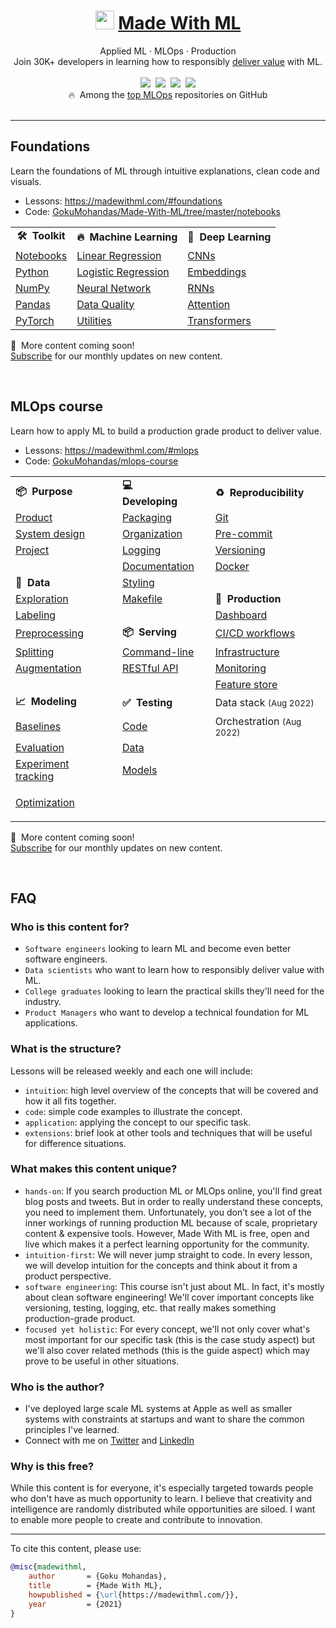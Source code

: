 
<div align="center">
<h1><img width="30" src="https://madewithml.com/static/images/rounded_logo.png">&nbsp;<a href="https://madewithml.com/">Made With ML</a></h1>
Applied ML · MLOps · Production
<br>
Join 30K+ developers in learning how to responsibly <a href="https://madewithml.com/about/">deliver value</a> with ML.
    <br>
</div>

<br>

<div align="center">
    <a target="_blank" href="https://newsletter.madewithml.com"><img src="https://img.shields.io/badge/Subscribe-30K-brightgreen"></a>&nbsp;
    <a target="_blank" href="https://github.com/GokuMohandas/Made-With-ML"><img src="https://img.shields.io/github/stars/GokuMohandas/Made-With-ML.svg?style=social&label=Star"></a>&nbsp;
    <a target="_blank" href="https://www.linkedin.com/in/goku"><img src="https://img.shields.io/badge/style--5eba00.svg?label=LinkedIn&logo=linkedin&style=social"></a>&nbsp;
    <a target="_blank" href="https://twitter.com/GokuMohandas"><img src="https://img.shields.io/twitter/follow/GokuMohandas.svg?label=Follow&style=social"></a>
    <br>
    🔥&nbsp; Among the <a href="https://github.com/GokuMohandas/Made-With-ML" target="_blank">top MLOps</a> repositories on GitHub
</div>

<br>
<hr>

## Foundations
Learn the foundations of ML through intuitive explanations, clean code and visuals.

- Lessons: https://madewithml.com/#foundations
- Code: [GokuMohandas/Made-With-ML/tree/master/notebooks](https://github.com/GokuMohandas/Made-With-ML/tree/master/notebooks)

<table class="table table-striped table-bordered table-vcenter">
    <tr>
        <td align="center"><b>🛠&nbsp; Toolkit</b></td>
        <td align="center"><b>🔥&nbsp; Machine Learning</b></td>
        <td align="center"><b>🤖&nbsp; Deep Learning</b></td>
    </tr>
    <tr>
        <td><a href="https://madewithml.com/courses/foundations/notebooks/">Notebooks</a></td>
        <td><a href="https://madewithml.com/courses/foundations/linear-regression/">Linear Regression</a></td>
        <td><a href="https://madewithml.com/courses/foundations/convolutional-neural-networks/">CNNs</a></td>
    </tr>
    <tr>
        <td><a href="https://madewithml.com/courses/foundations/python/">Python</a></td>
        <td><a href="https://madewithml.com/courses/foundations/logistic-regression/">Logistic Regression</a></td>
        <td><a href="https://madewithml.com/courses/foundations/embeddings/">Embeddings</a></td>
    </tr>
    <tr>
        <td><a href="https://madewithml.com/courses/foundations/numpy/">NumPy</a></td>
        <td><a href="https://madewithml.com/courses/foundations/neural-networks/">Neural Network</a></td>
        <td><a href="https://madewithml.com/courses/foundations/recurrent-neural-networks/">RNNs</a></td>
    </tr>
    <tr>
        <td><a href="https://madewithml.com/courses/foundations/pandas/">Pandas</a></td>
        <td><a href="https://madewithml.com/courses/foundations/data-quality/">Data Quality</a></td>
        <td><a href="https://madewithml.com/courses/foundations/attention/">Attention</a></td>
    </tr>
    <tr>
        <td><a href="https://madewithml.com/courses/foundations/pytorch/">PyTorch</a></td>
        <td><a href="https://madewithml.com/courses/foundations/utilities/">Utilities</a></td>
        <td><a href="https://madewithml.com/courses/foundations/transformers/">Transformers</a></td>
    </tr>
</table>

📆&nbsp; More content coming soon!<br>
<a href="https://newsletter.madewithml.com" target="_blank">Subscribe</a> for our monthly updates on new content.

<br>

## MLOps course
Learn how to apply ML to build a production grade product to deliver value.

- Lessons: https://madewithml.com/#mlops
- Code: [GokuMohandas/mlops-course](https://github.com/GokuMohandas/mlops-course)

<table>
	<tbody>
		<tr>
			<td><strong>📦&nbsp; Purpose</strong></td>
			<td></td>
			<td><strong>💻&nbsp; Developing</strong>&nbsp;</td>
			<td></td>
			<td><strong>♻️&nbsp; Reproducibility</strong></td>
		</tr>
		<tr>
			<td><a href="https://madewithml.com/courses/mlops/purpose/">Product</a></td>
			<td></td>
			<td><a href="https://madewithml.com/courses/mlops/packaging/">Packaging</a></td>
			<td></td>
			<td><a href="https://madewithml.com/courses/mlops/git/">Git</a></td>
		</tr>
		<tr>
			<td><a href="https://madewithml.com/courses/mlops/product/#system-design">System design</a></td>
			<td></td>
			<td><a href="https://madewithml.com/courses/mlops/organization/">Organization</a></td>
			<td></td>
			<td><a href="https://madewithml.com/courses/mlops/pre-commit/">Pre-commit</a></td>
		</tr>
		<tr>
			<td><a href="https://madewithml.com/courses/mlops/purpose#project-management">Project</a></td>
			<td></td>
			<td><a href="https://madewithml.com/courses/mlops/logging/">Logging</a></td>
			<td></td>
			<td><a href="https://madewithml.com/courses/mlops/versioning/">Versioning</a></td>
		</tr>
		<tr>
			<td></td>
			<td></td>
			<td><a href="https://madewithml.com/courses/mlops/documentation/">Documentation</a></td>
			<td></td>
			<td><a href="https://madewithml.com/courses/mlops/docker/">Docker</a></td>
		</tr>
		<tr>
			<td><strong>🔢&nbsp; Data</strong></td>
			<td></td>
			<td><a href="https://madewithml.com/courses/mlops/styling/">Styling</a></td>
			<td></td>
			<td></td>
		</tr>
		<tr>
			<td><a href="https://madewithml.com/courses/mlops/exploratory-data-analysis/">Exploration</a></td>
			<td></td>
			<td><a href="https://madewithml.com/courses/mlops/makefile/">Makefile</a></td>
			<td></td>
			<td><strong>🚀&nbsp; Production</strong></td>
		</tr>
		<tr>
			<td><a href="https://madewithml.com/courses/mlops/labeling/">Labeling</a></td>
			<td></td>
			<td></td>
			<td></td>
			<td><a href="https://madewithml.com/courses/mlops/dashboard/">Dashboard</a></td>
		</tr>
		<tr>
			<td><a href="https://madewithml.com/courses/mlops/preprocessing/">Preprocessing</a></td>
			<td></td>
			<td><strong>📦&nbsp; Serving</strong></td>
			<td></td>
			<td><a href="https://madewithml.com/courses/mlops/cicd/">CI/CD workflows</a></td>
		</tr>
		<tr>
			<td><a href="https://madewithml.com/courses/mlops/splitting/">Splitting</a></td>
			<td></td>
			<td><a href="https://madewithml.com/courses/mlops/cli/">Command-line</a></td>
			<td></td>
			<td><a href="https://madewithml.com/courses/mlops/infrastructure/">Infrastructure</a></td>
		</tr>
		<tr>
			<td><a href="https://madewithml.com/courses/mlops/augmentation/">Augmentation</a></td>
			<td></td>
			<td><a href="https://madewithml.com/courses/mlops/api/">RESTful API</a></td>
			<td></td>
			<td><a href="https://madewithml.com/courses/mlops/monitoring/">Monitoring</a></td>
		</tr>
		<tr>
			<td></td>
			<td></td>
			<td></td>
			<td></td>
			<td><a href="https://madewithml.com/courses/mlops/feature-store/">Feature store</a></td>
		</tr>
		<tr>
			<td><strong>📈&nbsp; Modeling</strong></td>
			<td></td>
			<td><strong>✅&nbsp; Testing</strong></td>
			<td></td>
			<td><a>Data stack</a>&nbsp;<small>(Aug 2022)</small></td>
		</tr>
		<tr>
			<td><a href="https://madewithml.com/courses/mlops/baselines/">Baselines</a></td>
			<td></td>
			<td><a href="https://madewithml.com/courses/mlops/testing/">Code</a></td>
			<td></td>
			<td><a>Orchestration</a>&nbsp;<small>(Aug 2022)</small></td>
		</tr>
		<tr>
			<td><a href="https://madewithml.com/courses/mlops/evaluation/">Evaluation</a></td>
			<td></td>
			<td><a href="https://madewithml.com/courses/mlops/testing/#data">Data</a></td>
			<td></td>
			<td></td>
		</tr>
		<tr>
			<td><a href="https://madewithml.com/courses/mlops/experiment-tracking/">Experiment tracking</a></td>
			<td></td>
			<td><a href="https://madewithml.com/courses/mlops/testing/#models">Models</a></td>
			<td></td>
			<td></td>
		</tr>
		<tr>
			<td>
				<p><a href="https://madewithml.com/courses/mlops/optimization/">Optimization</a></p>
			</td>
			<td></td>
			<td></td>
			<td></td>
			<td></td>
		</tr>
	</tbody>
</table>

📆&nbsp; More content coming soon!<br>
<a href="https://newsletter.madewithml.com" target="_blank">Subscribe</a> for our monthly updates on new content.

<br>

## FAQ

### Who is this content for?
- `Software engineers` looking to learn ML and become even better software engineers.
- `Data scientists` who want to learn how to responsibly deliver value with ML.
- `College graduates` looking to learn the practical skills they'll need for the industry.
- `Product Managers` who want to develop a technical foundation for ML applications.

### What is the structure?
Lessons will be released weekly and each one will include:
- `intuition`: high level overview of the concepts that will be covered and how it all fits together.
- `code`: simple code examples to illustrate the concept.
- `application`: applying the concept to our specific task.
- `extensions`: brief look at other tools and techniques that will be useful for difference situations.

### What makes this content unique?
- `hands-on`: If you search production ML or MLOps online, you'll find great blog posts and tweets. But in order to really understand these concepts, you need to implement them. Unfortunately, you don’t see a lot of the inner workings of running production ML because of scale, proprietary content & expensive tools. However, Made With ML is free, open and live which makes it a perfect learning opportunity for the community.
- `intuition-first`: We will never jump straight to code. In every lesson, we will develop intuition for the concepts and think about it from a product perspective.
- `software engineering`: This course isn't just about ML. In fact, it's mostly about clean software engineering! We'll cover important concepts like versioning, testing, logging, etc. that really makes something production-grade product.
- `focused yet holistic`: For every concept, we'll not only cover what's most important for our specific task (this is the case study aspect) but we'll also cover related methods (this is the guide aspect) which may prove to be useful in other situations.

### Who is the author?
- I've deployed large scale ML systems at Apple as well as smaller systems with constraints at startups and want to share the common principles I've learned.
- Connect with me on <a href="https://twitter.com/GokuMohandas" target="_blank"><i class="fab fa-twitter ai-color-info mr-1"></i>Twitter</a> and <a href="https://www.linkedin.com/in/goku" target="_blank"><i class="fab fa-linkedin ai-color-primary mr-1"></i>LinkedIn</a>

### Why is this free?
While this content is for everyone, it's especially targeted towards people who don't have as much opportunity to learn. I believe that creativity and intelligence are randomly distributed while opportunities are siloed. I want to enable more people to create and contribute to innovation.


<hr>
<!-- Citation -->
To cite this content, please use:

```bibtex
@misc{madewithml,
    author       = {Goku Mohandas},
    title        = {Made With ML},
    howpublished = {\url{https://madewithml.com/}},
    year         = {2021}
}
```
